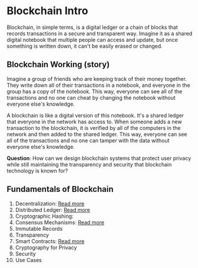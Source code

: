 # Blockchain Intro
Blockchain, in simple terms, is a digital ledger or a chain of blocks that records transactions in a secure and transparent way. Imagine it as a shared digital notebook that multiple people can access and update, but once something is written down, it can't be easily erased or changed.

## Blockchain Working (story)
Imagine a group of friends who are keeping track of their money together. They write down all of their transactions in a notebook, and everyone in the group has a copy of the notebook. This way, everyone can see all of the transactions and no one can cheat by changing the notebook without everyone else's knowledge.

A blockchain is like a digital version of this notebook. It's a shared ledger that everyone in the network has access to. When someone adds a new transaction to the blockchain, it is verified by all of the computers in the network and then added to the shared ledger. This way, everyone can see all of the transactions and no one can tamper with the data without everyone else's knowledge.

**Question**: How can we design blockchain systems that protect user privacy while still maintaining the transparency and security that blockchain technology is known for?

## Fundamentals of Blockchain

1. Decentralization: [Read more](https://github.com/adixoo/blockchain-learn/blob/main/tutorial1/tut2.md#decentralization)
2. Distributed Ledger: [Read more](https://github.com/adixoo/blockchain-learn/blob/main/tutorial1/tut3.md#distributed-ledger)
3. Cryptographic Hashing:
4. Consensus Mechanisms: [Read more](https://github.com/adixoo/blockchain-learn/blob/main/tutorial1/tut4.md#consensus-mechanisms)
5. Immutable Records
6. Transparency
7. Smart Contracts: [Read more](https://github.com/adixoo/blockchain-learn/blob/main/tutorial1/tut5.md#smart-contract)
8. Cryptography for Privacy
9. Security
10. Use Cases
